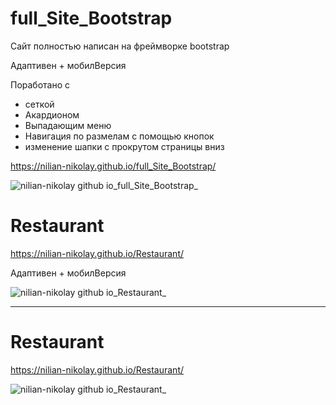 # full_Site_Bootstrap

Сайт полностью написан на фреймворке bootstrap

Адаптивен + мобилВерсия

Поработано с 
- сеткой
- Акардионом
- Выпадающим меню
- Навигация по размелам с помощью кнопок
- изменение шапки с прокрутом страницы вниз

https://nilian-nikolay.github.io/full_Site_Bootstrap/

![nilian-nikolay github io_full_Site_Bootstrap_](https://github.com/Nilian-Nikolay/Website-layout/assets/119882554/af08337b-73a3-46ee-807d-8d3ac70c4f81)


# Restaurant
https://nilian-nikolay.github.io/Restaurant/

Адаптивен + мобилВерсия

![nilian-nikolay github io_Restaurant_](https://github.com/Nilian-Nikolay/Website-layout/assets/119882554/80b21bc4-74a9-4a7f-aa46-d7293bdf99e4)


----------------------------------------------------
# Restaurant

https://nilian-nikolay.github.io/Restaurant/

![nilian-nikolay github io_Restaurant_](https://github.com/Nilian-Nikolay/Restaurant/assets/119882554/718809c8-4a38-4d91-b96f-e2ca79dd39e7)
